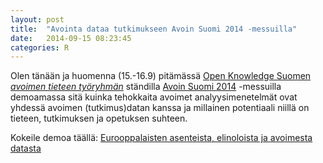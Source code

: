 ```yaml
---
layout: post
title:  "Avointa dataa tutkimukseen Avoin Suomi 2014 -messuilla"
date:   2014-09-15 08:23:45
categories: R
---
```


Olen tänään ja huomenna (15.-16.9) pitämässä [Open Knowledge Suomen](http://fi.okfn.org/) [*avoimen tieteen työryhmän*](http://fi.okfn.org/wg/openscience/) ständilla [Avoin Suomi 2014](http://avoinsuomi2014.fi/) -messuilla demoamassa sitä kuinka tehokkaita avoimet analyysimenetelmät ovat yhdessä avoimen (tutkimus)datan kanssa ja millainen potentiaali niillä on tieteen, tutkimuksen ja opetuksen suhteen. 

Kokeile demoa täällä: [Eurooppalaisten asenteista, elinoloista ja avoimesta datasta](https://okffi-science.github.io/avoin-suomi-2014/)



[jekyll-gh]: https://github.com/mojombo/jekyll
[jekyll]:    http://jekyllrb.com
